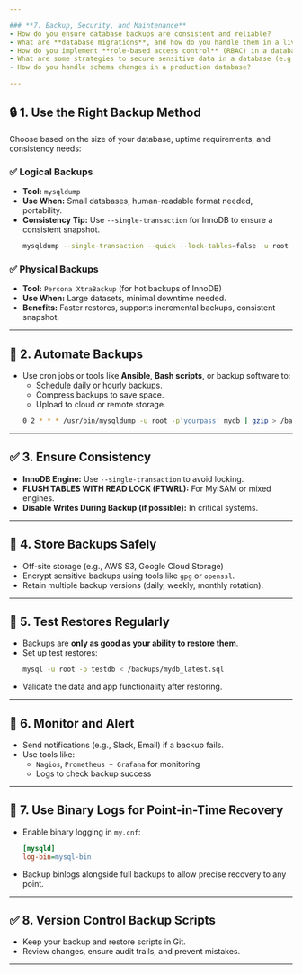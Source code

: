 ```yaml
---

### **7. Backup, Security, and Maintenance**
- How do you ensure database backups are consistent and reliable?
- What are **database migrations**, and how do you handle them in a live environment?
- How do you implement **role-based access control** (RBAC) in a database?
- What are some strategies to secure sensitive data in a database (e.g., encryption, masking)?
- How do you handle schema changes in a production database?

---
```




## 🔒 1. **Use the Right Backup Method**
Choose based on the size of your database, uptime requirements, and consistency needs:

### ✅ Logical Backups
- **Tool:** `mysqldump`
- **Use When:** Small databases, human-readable format needed, portability.
- **Consistency Tip:** Use `--single-transaction` for InnoDB to ensure a consistent snapshot.
  ```bash
  mysqldump --single-transaction --quick --lock-tables=false -u root -p mydb > mydb.sql
  ```

### ✅ Physical Backups
- **Tool:** `Percona XtraBackup` (for hot backups of InnoDB)
- **Use When:** Large datasets, minimal downtime needed.
- **Benefits:** Faster restores, supports incremental backups, consistent snapshot.

---

## 🔁 2. **Automate Backups**
- Use cron jobs or tools like **Ansible**, **Bash scripts**, or backup software to:
  - Schedule daily or hourly backups.
  - Compress backups to save space.
  - Upload to cloud or remote storage.
  ```bash
  0 2 * * * /usr/bin/mysqldump -u root -p'yourpass' mydb | gzip > /backups/mydb_$(date +\%F).sql.gz
  ```

---

## ✅ 3. **Ensure Consistency**
- **InnoDB Engine:** Use `--single-transaction` to avoid locking.
- **FLUSH TABLES WITH READ LOCK (FTWRL):** For MyISAM or mixed engines.
- **Disable Writes During Backup (if possible):** In critical systems.

---

## 📁 4. **Store Backups Safely**
- Off-site storage (e.g., AWS S3, Google Cloud Storage)
- Encrypt sensitive backups using tools like `gpg` or `openssl`.
- Retain multiple backup versions (daily, weekly, monthly rotation).

---

## 🔄 5. **Test Restores Regularly**
- Backups are **only as good as your ability to restore them**.
- Set up test restores:
  ```bash
  mysql -u root -p testdb < /backups/mydb_latest.sql
  ```
- Validate the data and app functionality after restoring.

---

## 🧠 6. **Monitor and Alert**
- Send notifications (e.g., Slack, Email) if a backup fails.
- Use tools like:
  - `Nagios`, `Prometheus + Grafana` for monitoring
  - Logs to check backup success

---

## 🧮 7. **Use Binary Logs for Point-in-Time Recovery**
- Enable binary logging in `my.cnf`:
  ```ini
  [mysqld]
  log-bin=mysql-bin
  ```
- Backup binlogs alongside full backups to allow precise recovery to any point.

---

## ✅ 8. **Version Control Backup Scripts**
- Keep your backup and restore scripts in Git.
- Review changes, ensure audit trails, and prevent mistakes.

---
